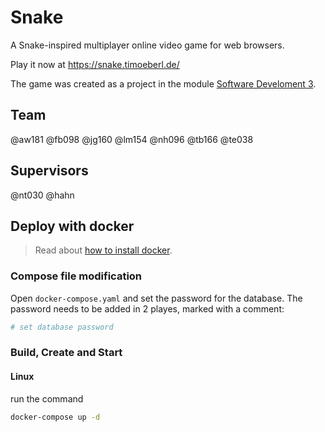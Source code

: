 # Snake

A Snake-inspired multiplayer online video game for web browsers.

Play it now at https://snake.timoeberl.de/

The game was created as a project in the module [Software Develoment 3](https://www.hdm-stuttgart.de/studierende/stundenplan/studieninhalte/block?sgname=Medieninformatik+%28Bachelor%2C+7+Semester%29&sgblockID=2573372&sgang=550033&blockname=Software-Entwicklung+3).

## Team

@aw181 @fb098 @jg160 @lm154 @nh096 @tb166 @te038

## Supervisors

@nt030 @hahn

## Deploy with docker

> Read about [how to install docker](https://docs.docker.com/get-docker/).

### Compose file modification

Open `docker-compose.yaml` and set the password for the database. The password needs to be added in 2 playes, marked with a comment:
```yaml
# set database password
```

### Build, Create and Start

#### Linux

run the command

```bash
docker-compose up -d
```
